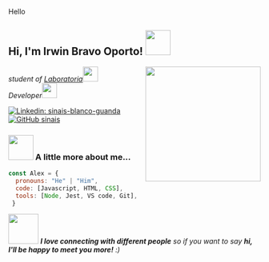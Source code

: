 Hello
<h2> Hi, I'm Irwin Bravo Oporto! <img src="https://media.giphy.com/media/LXRBO59pLq91n2Ktdu/giphy.gif" width="50"></h2>
<img align='right' src="https://media.giphy.com/media/BlKHVUekFkvEiHaua7/giphy.gif" width="230">
<p><em>student of <a href="https://www.laboratoria.la/">Laboratoria</a><img src="https://media.giphy.com/media/fYSnHlufseco8Fh93Z/giphy.gif" width="30"></br>Developer<a></a><img src="https://media.giphy.com/media/WUlplcMpOCEmTGBtBW/giphy.gif" width="30"> 
</em></p>

[![Linkedin: sinais-blanco-guanda](https://img.shields.io/badge/-sinais-blue?style=flat-square&logo=Linkedin&logoColor=white&link=https://www.linkedin.com/in/sinais-blanco-guanda-9365321b9/)](https://www.linkedin.com/in/sinais-blanco-guanda-9365321b9/)
[![GitHub sinais](https://img.shields.io/github/followers/SinaisAna?label=follow&style=social)](https://github.com/SinaisAna)

### <img src="https://media.giphy.com/media/VgCDAzcKvsR6OM0uWg/giphy.gif" width="50"> A little more about me... 

```javascript
const Alex = {
  pronouns: "He" | "Him",
  code: [Javascript, HTML, CSS],
  tools: [Node, Jest, VS code, Git],
 }
```
<img src="https://media.giphy.com/media/LnQjpWaON8nhr21vNW/giphy.gif" width="60"> <em><b>I love connecting with different people</b> so if you want to say <b>hi, I'll be happy to meet you more!</b> :)</em>
